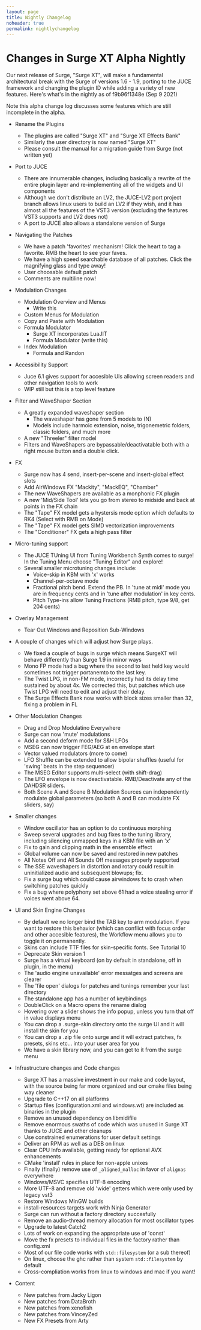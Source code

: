 ```yaml
---
layout: page
title: Nightly Changelog
noheader: true
permalink: nightlychangelog
---
```


# Changes in Surge XT Alpha Nightly

Our next release of Surge, "Surge XT", will make a fundamental architectural break with the 
Surge of versions 1.6 - 1.9, porting to the JUCE framework and changing the plugin ID while
adding a variety of new features. Here's what's in the nightly as of f9b96f1348e (Sep 9 2021)

Note this alpha change log discusses some features which are still incomplete in the alpha.

- Rename the Plugins
   - The plugins are called "Surge XT" and "Surge XT Effects Bank"
   - Similarly the user directory is now named "Surge XT"
   - Please consult the manual for a migration guide from Surge (not written yet)

- Port to JUCE
  - There are innumerable changes, including basically a rewrite of the entire plugin layer
    and re-implementing all of the widgets and UI components
  - Although we don't distribute an LV2, the JUCE-LV2 port project branch allows linux
    users to build an LV2 if they wish, and it has almost all the features of the
    VST3 version (excluding the features VST3 supports and LV2 does not)
  - A port to JUCE also allows a standalone version of Surge
    
- Navigating the Patches
  - We have a patch 'favorites' mechanism! Click the heart to tag a favorite. RMB the heart to see your faves.
  - We have a high speed searchable database of all patches. Click the magnifying glass and type away!
  - User choosable default patch
  - Comments are multiline now!


- Modulation Changes
  - Modulation Overview and Menus
     - Write this
  - Custom Menus for Modulation 
  - Copy and Paste with Modulation
  - Formula Modulator
    - Surge XT incorporates LuaJIT
    - Formula Modulator (write this)
  - Index Modulation
      - Formula and Randon 

- Accessibility Support
  - Juce 6.1 gives support for accesible UIs allowing screen readers and other 
    navigation tools to work
  - WIP still but this is a top level feature

- Filter and WaveShaper Section
  - A greatly expanded waveshaper section
    - The waveshaper has gone from 5 models to (N)
    - Models include harmoic extension, noise, trigonemetric folders, classic folders, and much more
  - A new "Threeler" filter model
  - Filters and WaveShapers are bypassable/deactivatable both with a right mouse button and a double click.
 
- FX
  - Surge now has 4 send, insert-per-scene and insert-global effect slots
  - Add AirWindows FX "Mackity", "MackEQ", "Chamber"
  - The new WaveShapers are available as a monphonic FX plugin 
  - A new 'Mid/Side Tool' lets you go from stereo to midside and back at points in the FX chain
  - The "Tape" FX model gets a hystersis mode option which defaults to RK4 (Select with RMB on Mode)
  - The "Tape" FX model gets SIMD vectorization improvements
  - The "Conditioner" FX gets a high pass filter 
  

- Micro-tuning support
  - The JUCE TUning UI from Tuning Workbench Synth comes to surge! In the Tuning Menu choose "Tuning Editor" and explore!
  - Several smaller microtuning changes include:
    - Voice-skip in KBM with 'x' works
    - Channel-per-octave mode  
    - Fractional pitch bend. Extend the PB. In 'tune at midi' mode you are in frequency cents and in 'tune after modulation' in key cents.
    - Pitch Type-ins allow Tuning Fractions (RMB pitch, type 9/8, get 204 cents)

- Overlay Management
  - Tear Out Windows and Reposition Sub-Windows
   
- A couple of changes which will adjust how Surge plays.
  - We fixed a couple of bugs in surge which means SurgeXT will behave differently than Surge 1.9 in minor ways
  - Mono FP mode had a bug where the second to last held key would sometimes not trigger portanemto to the last key.  
  - The Twist LPG, in non-FM mode, incorrectly had its delay time sustained by about 4x. We corrected this, but patches which
    use Twist LPG will need to edit and adjust their delay.
  - The Surge Effects Bank now works with block sizes smaller than 32, fixing a problem in FL

- Other Modulation Changes
  - Drag and Drop Modulatino Everywhere 
  - Surge can now 'mute' modulations 
  - Add a second deform mode for S&H LFOs
  - MSEG can now trigger FEG/AEG at en envelope start
  - Vector valued modulators (more to come)
  - LFO Shuffle can be extended to allow bipolar shuffles (useful for 'swing' beats
    in the step sequencer)
  - The MSEG Editor supports multi-select (with shift-drag)
  - The LFO envelope is now deactivatable. RMB/Deactivate any of the DAHDSR sliders.
  - Both Scene A and Scene B Modulation Sources can independently modulate global parameters (so both A and B can modulate FX sliders, say)

- Smaller changes
  - Window oscillator has an option to do continuous morphing
  - Sweep several upgrades and bug fixes to the tuning library,
    including silencing unmapped keys in a KBM file with an 'x'
  - Fix to gain and clipping math in the ensemble effect
  - Global volume can now be saved and restored in new patches
  - All Notes Off and All Sounds Off messages properly supported
  - The SSE waveshapers in distortion and rotary could result in
    uninitialized audio and subsequent blowups; fix.
  - Fix a surge bug which could cause airwindows fx to crash when switching
    patches quickly
  - Fix a bug where polyphony set above 61 had a voice stealing error if voices went above 64.

- UI and Skin Engine Changes
  - By default we no longer bind the TAB key to arm modulation. If you want to
    restore this behavior (which can conflict with focus order and other accesible
    features), the Workflow menu allows you to toggle it on permanently.
  - Skins can include TTF files for skin-specific fonts. See Tutorial 10
  - Deprecate Skin version 1
  - Surge has a virtual keyboard (on by default in standalone, off in plugin, in the menu)
  - The 'audio engine unavailable' error messatges and screens are clearer
  - The 'file open' dialogs for patches and tunings remember your last directory
  - The standalone app has a number of keybindings
  - DoubleClick on a Macro opens the rename dialog
  - Hovering over a slider shows the info popup, unless you turn that off in value displays menu
  - You can drop a .surge-skin directory onto the surge UI and it will install the skin for you
  - You can drop a .zip file onto surge and it will extract patches, fx presets, skins etc... into your user area for you
  - We have a skin library now, and you can get to it from the surge menu

- Infrastructure changes and Code changes
  - Surge XT has a massive investment in our make and code layout, with the source being far more organized and our cmake files being way cleaner
  - Upgrade to C++17 on all platforms
  - Startup files (configuration.xml and windows.wt) are included as binaries in the plugin
  - Remove an unused dependency on libmidifile
  - Remove enormous swaths of code which was unused in Surge XT thanks to JUCE and other cleanups
  - Use constrained enumerations for user default settings
  - Deliver an RPM as well as a DEB on linux
  - Clear CPU Info available, getting ready for optional AVX enhancements
  - CMake 'install' rules in place for non-apple unixes
  - Finally (finally) remove use of `_aligned_malloc` in favor of `alignas` everywhere
  - Windows/MSVC specifies UTF-8 encoding
  - More UTF-8 and remove old 'wide' getters which were only used by legacy vst3
  - Restore Windows MinGW builds
  - install-resources targets work with Ninja Generator
  - Surge can run without a factory directory succesfully
  - Remove an audio-thread memory allocation for most oscillator types
  - Upgrade to latest Catch2 
  - Lots of work on expanding the appropriate use of 'const'
  - Move the fx presets to individual files in the factory rather than config.xml
  - Most of our file code works with `std::filesystem` (or a sub thereof)
  - On linux, choose the ghc rather than system `std::filesystem` by default
  - Cross-compliation works from linux to windows and mac if you want!
  
- Content
  - New patches from Jacky Ligon
  - New patches from DataBroth
  - New patches from xenofish
  - New patches from VinceyZed
  - New FX Presets from Arty
  
  
